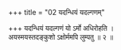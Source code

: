 +++
title = "02 यदन्धियं यदल्गणम्"

+++
यदन्धियं यदल्गणं यो ऽर्मो अधिरोहति ।  
अयस्मयस्तदङ्कुशो ऽक्षोर्ममपि लुम्पतु ॥ २ ॥